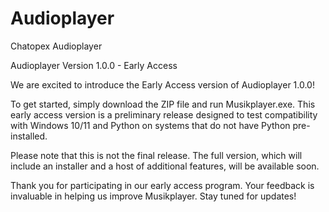 # Audioplayer
Chatopex Audioplayer

Audioplayer Version 1.0.0 - Early Access

We are excited to introduce the Early Access version of Audioplayer 1.0.0!

To get started, simply download the ZIP file and run Musikplayer.exe. This early access version is a preliminary release designed to test compatibility with Windows 10/11 and Python on systems that do not have Python pre-installed.

Please note that this is not the final release. The full version, which will include an installer and a host of additional features, will be available soon.

Thank you for participating in our early access program. Your feedback is invaluable in helping us improve Musikplayer. Stay tuned for updates!
